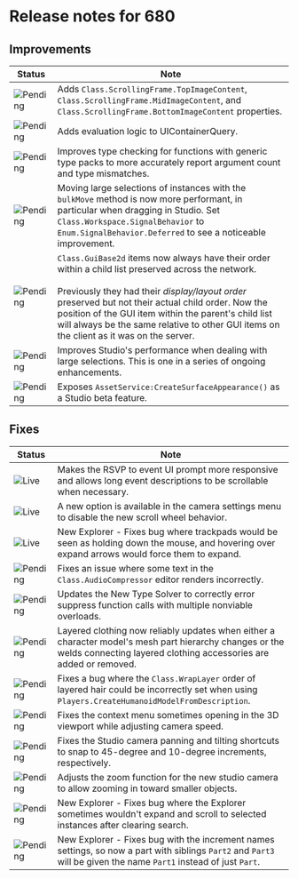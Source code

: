 # Release notes for 680

## Improvements

| Status | Note |
|--------|------|
| ![Pending](https://img.shields.io/badge/Pending-DEA517?style=flat)  | Adds `Class.ScrollingFrame.TopImageContent`, `Class.ScrollingFrame.MidImageContent`, and `Class.ScrollingFrame.BottomImageContent` properties. |
| ![Pending](https://img.shields.io/badge/Pending-DEA517?style=flat)  | Adds evaluation logic to UIContainerQuery. |
| ![Pending](https://img.shields.io/badge/Pending-DEA517?style=flat)  | Improves type checking for functions with generic type packs to more accurately report argument count and type mismatches. |
| ![Pending](https://img.shields.io/badge/Pending-DEA517?style=flat)  | Moving large selections of instances with the `bulkMove` method is now more performant, in particular when dragging in Studio. Set `Class.Workspace.SignalBehavior` to `Enum.SignalBehavior.Deferred` to see a noticeable improvement. |
| ![Pending](https://img.shields.io/badge/Pending-DEA517?style=flat)  | `Class.GuiBase2d` items now always have their order within a child list preserved across the network.<br><br>Previously they had their _display/layout order_ preserved but not their actual child order. Now the position of the GUI item within the parent's child list will always be the same relative to other GUI items on the client as it was on the server. |
| ![Pending](https://img.shields.io/badge/Pending-DEA517?style=flat)  | Improves Studio's performance when dealing with large selections. This is one in a series of ongoing enhancements. |
| ![Pending](https://img.shields.io/badge/Pending-DEA517?style=flat)  | Exposes `AssetService:CreateSurfaceAppearance()` as a Studio beta feature. |
## Fixes

| Status | Note |
|--------|------|
| ![Live](https://img.shields.io/badge/Live-009E57?style=flat)  | Makes the RSVP to event UI prompt more responsive and allows long event descriptions to be scrollable when necessary.  |
| ![Live](https://img.shields.io/badge/Live-009E57?style=flat)  | A new option is available in the camera settings menu to disable the new scroll wheel behavior. |
| ![Live](https://img.shields.io/badge/Live-009E57?style=flat)  | New Explorer - Fixes bug where trackpads would be seen as holding down the mouse, and hovering over expand arrows would force them to expand. |
| ![Pending](https://img.shields.io/badge/Pending-DEA517?style=flat)  | Fixes an issue where some text in the `Class.AudioCompressor` editor renders incorrectly. |
| ![Pending](https://img.shields.io/badge/Pending-DEA517?style=flat)  | Updates the New Type Solver to correctly error suppress function calls with multiple nonviable overloads. |
| ![Pending](https://img.shields.io/badge/Pending-DEA517?style=flat)  | Layered clothing now reliably updates when either a character model's mesh part hierarchy changes or the welds connecting layered clothing accessories are added or removed. |
| ![Pending](https://img.shields.io/badge/Pending-DEA517?style=flat)  | Fixes a bug where the `Class.WrapLayer` order of layered hair could be incorrectly set when using `Players.CreateHumanoidModelFromDescription`. |
| ![Pending](https://img.shields.io/badge/Pending-DEA517?style=flat)  | Fixes the context menu sometimes opening in the 3D viewport while adjusting camera speed. |
| ![Pending](https://img.shields.io/badge/Pending-DEA517?style=flat)  | Fixes the Studio camera panning and tilting shortcuts to snap to 45-degree and 10-degree increments, respectively. |
| ![Pending](https://img.shields.io/badge/Pending-DEA517?style=flat)  | Adjusts the zoom function for the new studio camera to allow zooming in toward smaller objects. |
| ![Pending](https://img.shields.io/badge/Pending-DEA517?style=flat)  | New Explorer - Fixes bug where the Explorer sometimes wouldn't expand and scroll to selected instances after clearing search. |
| ![Pending](https://img.shields.io/badge/Pending-DEA517?style=flat)  | New Explorer - Fixes bug with the increment names settings, so now a part with siblings `Part2` and `Part3` will be given the name `Part1` instead of just `Part`. |
